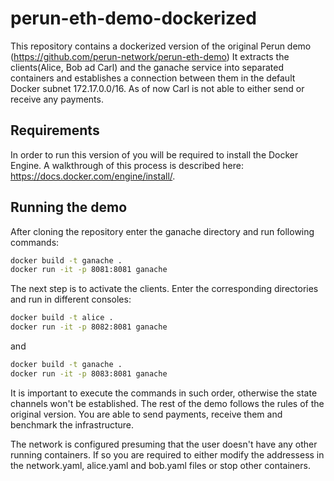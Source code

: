 # perun-eth-demo-dockerized
This repository contains a dockerized version of the original Perun demo (https://github.com/perun-network/perun-eth-demo)
It extracts the clients(Alice, Bob ad Carl) and the ganache service into separated containers and establishes
a connection between them in the default Docker subnet 172.17.0.0/16. As of now Carl is not able to either send or receive
any payments.

## Requirements
In order to run this version of you will be required to install the Docker Engine. A walkthrough of this process is described 
here: https://docs.docker.com/engine/install/.


## Running the demo
After cloning the repository enter the ganache directory and run following commands:
```sh
docker build -t ganache .
docker run -it -p 8081:8081 ganache

```
The next step is to activate the clients. Enter the corresponding directories and run in different consoles:
```sh
docker build -t alice .
docker run -it -p 8082:8081 ganache

```
and
```sh
docker build -t ganache .
docker run -it -p 8083:8081 ganache

```
It is important to execute the commands in such order, otherwise the state channels won't be established.
The rest of the demo follows the rules of the original version. You are able to send payments, receive them
and benchmark the infrastructure.

The network is configured presuming that the user doesn't have any other running containers. If so you are required to
either modify the addressess in the network.yaml, alice.yaml and bob.yaml files or stop other containers.
